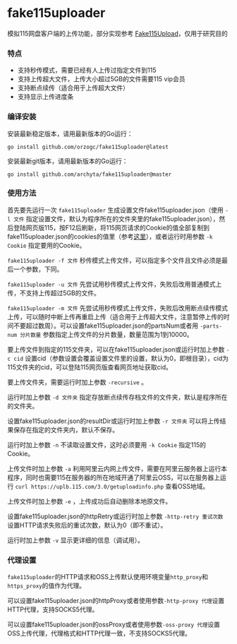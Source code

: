 # fake115uploader
模拟115网盘客户端的上传功能，部分实现参考 [Fake115Upload](https://github.com/T3rry7f/Fake115Upload)，仅用于研究目的

### 特点
* 支持秒传模式，需要已经有人上传过指定文件到115
* 支持上传超大文件，上传大小超过5GB的文件需要115 vip会员
* 支持断点续传（适合用于上传超大文件）
* 支持显示上传进度条

### 编译安装
安装最新稳定版本，请用最新版本的Go运行：

`go install github.com/orzogc/fake115uploader@latest`

安装最新git版本，请用最新版本的Go运行：

`go install github.com/archyta/fake115uploader@master`

### 使用方法
首先要先运行一次 `fake115uploader` 生成设置文件fake115uploader.json（使用 `-l 文件` 指定设置文件，默认为程序所在的文件夹里的fake115uploader.json），然后登陆网页版115，按F12后刷新，将115网页请求的Cookie的值全部复制到fake115uploader.json的cookies的值里（参考[这里](https://github.com/LSD08KM/Fake115Upload_Python3#cookies%E5%9C%A8%E5%93%AA%E9%87%8C)），或者运行时用参数 `-k Cookie` 指定要用的Cookie。

`fake115uploader -f 文件` 秒传模式上传文件，可以指定多个文件且文件必须是最后一个参数，下同。

`fake115uploader -u 文件` 先尝试用秒传模式上传文件，失败后改用普通模式上传，不支持上传超过5GB的文件。

`fake115uploader -m 文件` 先尝试用秒传模式上传文件，失败后改用断点续传模式上传，可以随时中断上传再重启上传（适合用于上传超大文件，注意暂停上传的时间不要超过数周）。可以设置fake115uploader.json的partsNum或者用 `-parts-num 分片数量` 参数指定上传文件的分片数量，数量范围为1到10000。

要上传文件到指定的115文件夹，可以在fake115uploader.json或运行时加上参数 `-c cid` 设置cid（参数设置会覆盖设置文件里的设置，默认为0，即根目录），cid为115文件夹的cid，可以登陆115网页版查看网页地址获取cid。

要上传文件夹，需要运行时加上参数 `-recursive` 。

运行时加上参数 `-d 文件夹` 指定存放断点续传存档文件的文件夹，默认是程序所在的文件夹。

设置fake115uploader.json的resultDir或运行时加上参数 `-r 文件夹` 可以将上传结果保存在指定的文件夹内，默认不保存。

运行时加上参数 `-n` 不读取设置文件，这时必须要用 `-k Cookie` 指定115的Cookie。

上传文件时加上参数 `-a` 利用阿里云内网上传文件，需要在阿里云服务器上运行本程序，同时也需要115在服务器的所在地域开通了阿里云OSS，可以在服务器上运行 `curl https://uplb.115.com/3.0/getuploadinfo.php` 查看OSS地域。

上传文件时加上参数 `-e` ，上传成功后自动删除本地原文件。

设置fake115uploader.json的httpRetry或运行时加上参数 `-http-retry 重试次数` 设置HTTP请求失败后的重试次数，默认为0（即不重试）。

运行时加上参数 `-v` 显示更详细的信息（调试用）。

### 代理设置
`fake115uploader`的HTTP请求和OSS上传默认使用环境变量`http_proxy`和`https_proxy`的值作为代理。

可以设置fake115uploader.json的httpProxy或者使用参数`-http-proxy 代理`设置HTTP代理，支持SOCKS5代理。

可以设置fake115uploader.json的ossProxy或者使用参数`-oss-proxy 代理`设置OSS上传代理，代理格式和HTTP代理一致，不支持SOCKS5代理。
